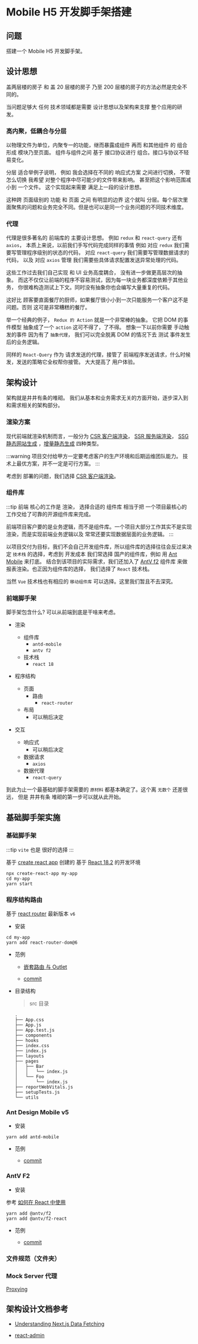 # Mobile H5 开发脚手架搭建

## 问题

搭建一个 Mobile H5 开发脚手架。

## 设计思想

盖两层楼的房子 和 盖 20 层楼的房子 乃至 200 层楼的房子的方法必然是完全不同的。

当问题足够大 任何 技术领域都是需要 设计思想以及架构来支撑 整个应用的研发。

### 高内聚，低耦合与分层

以物理文件为单位，内聚专一的功能，继而暴露成组件 再而 和其他组件 的 组合形成 模块乃至页面。 组件与组件之间 基于 接口协议进行 组合。接口与协议不轻易变化。

分层 适合举例子说明， 例如 我会选择在不同的 响应式方案 之间进行切换， 不管怎么切换 我希望 对整个程序中尽可能少的文件带来影响。 甚至把这个影响范围减小到 一个文件。 这个实现起来需要 满足上一段的设计思想。

这种跨 页面级别的 功能 和 页面 之间 有明显的边界 这个就叫 分层。每个层次里面聚焦的问题和业务完全不同。但是也可以是同一个业务问题的不同技术维度。

### 代理

代理是很多著名的 前端库的 主要设计思想。 例如 `redux` 和 `react-query` 还有 `axios`， 本质上来说，以前我们手写代码完成同样的事情 例如 对应 `redux` 我们需要写管理程序级别的状态的代码， 对应 `react-query` 我们需要写管理数据请求的代码， 以及 对应 `axios` 管理 我们需要些具体请求配置发送异常处理的代码。

这些工作过去我们自己实现 和 UI 业务高度耦合， 没有进一步做更高层次的抽象。 而这不仅仅让前端的程序不容易测试，因为每一块业务都深度依赖于其他业务， 你很难构造测试上下文。同时没有抽象你也会编写大量重复的代码。

这好比 顾客要直面餐厅的厨师，如果餐厅很小小到一次只能服务一个客户这不是问题。否则 这可是非常糟糕的餐厅。

举一个经典的例子， `Redux 的 Action` 就是一个非常棒的抽象。 它把 DOM 的事件模型 抽象成了一个 `action` 这可不得了，了不得。 想象一下以前你需要 手动触发的事件 因为有了 `抽象代理`， 我们可以完全脱离 DOM 的情况下去 测试 事件发生后的业务逻辑。

同样的 `React-Query` 作为 请求发送的代理，接管了 前端程序发送请求，什么时候发，发送的策略它全权帮你接管。 大大提高了 用户体验。

## 架构设计

架构就是井井有条的堆砌。 我们从基本和业务需求无关的方面开始，逐步深入到和需求相关的架构部分。

### 渲染方案

现代前端就渲染机制而言，一般分为 [CSR 客户端渲染]()， [SSR 服务端渲染]()， [SSG 静态网站生成]() ，[增量静态生成]() 四种类型。

:::warning
项目交付给甲方一定要考虑客户的生产环境和后期运维团队能力。 技术上最优方案，并不一定是可行方案。
:::

考虑到 部署的问题，我们选择 [CSR 客户端渲染]()。

### 组件库

:::tip
前端 核心的工作是 渲染， 选择合适的 组件库 相当于把 一个项目最核心的工作交给了可靠的开源组件库来完成。

前端项目客户要的是业务逻辑，而不是组件库。一个项目大部分工作其实不是实现渲染，而是实现前端业务逻辑以及 常常还要实现数据层面的业务逻辑。
:::

以项目交付为目标，我们不会自己开发组件库，所以组件库的选择往往会反过来决定 `技术栈` 的选择，考虑到 开发成本 我们常选择 国产的组件库，例如 用 [Ant Mobile](https://mobile.ant.design/zh) 来打底。 结合到该项目的实际需求，我们还加入了 [AntV f2](https://f2.antv.vision/zh) 组件库 来做 报表渲染。也正因为组件库的选择， 我们选择了 `React` 技术栈。

当然 `Vue` 技术栈也有相应的 `移动组件库` 可以选择。这里我们暂且不去深究。

### 前端脚手架

脚手架包含什么? 可以从前端到底是干啥来考虑。

- 渲染

  - 组件库
    - `antd-mobile`
    - `antv f2`
  - 技术栈
    - `react 18`

- 程序结构

  - 页面
    - 路由
      - `react-router`
  - 布局
    - 可以稍后决定

- 交互
  - 响应式
    - 可以稍后决定
  - 数据请求
    - `axios`
  - 数据代理
    - `react-query`

到此为止一个最基础的脚手架需要的 `原材料` 都基本确定了。这个离 `无数个` 还差很远， 但是 井井有条 堆砌的第一步可以就从此开始。

## 基础脚手架实施

### 基础脚手架

:::tip
`vite` 也是 很好的选择
:::

基于 [create react app](https://create-react-app.dev/docs/getting-started) 创建的 基于 [React 18.2]() 的开发环境

```shell
npx create-react-app my-app
cd my-app
yarn start
```

### 程序结构路由

基于 [react router](https://reactrouter.com/docs/en/v6/getting-started/tutorial) 最新版本 `v6`

- 安装

```shell
cd my-app
yarn add react-router-dom@6
```

- 范例

  - [嵌套路由 与 Outlet](https://reactrouter.com/docs/en/v6/getting-started/tutorial#nested-routes)

  - [commit](https://github.com/fancn21th/1-React-Mobile-H5/commit/54d4e1912ff0162f968e75fef4120a86364ef091)

- 目录结构

  > src 目录

  ```shell
  .
  ├── App.css
  ├── App.js
  ├── App.test.js
  ├── components
  ├── hooks
  ├── index.css
  ├── index.js
  ├── layouts
  ├── pages
  │   ├── Bar
  │   │   └── index.js
  │   └── Foo
  │       └── index.js
  ├── reportWebVitals.js
  ├── setupTests.js
  └── utils
  ```

### Ant Design Mobile v5

- 安装

```shell
yarn add antd-mobile
```

- 范例

  - [commit](https://github.com/fancn21th/1-React-Mobile-H5/commit/8b73477ce9c7dc7a2d4385470a58cecd3aa65841)

### AntV F2

- 安装

参考 [如何在 React 中使用](https://f2.antv.vision/zh/docs/tutorial/react)

```shell
yarn add @antv/f2
yarn add @antv/f2-react
```

- 范例

  - [commit](https://github.com/fancn21th/1-React-Mobile-H5/pull/2/commits/b61e4a8196ddb2b14585b6f49ab3aa986c1bb890)

### 文件规范（文件夹）

### Mock Server 代理

[Proxying](https://create-react-app.dev/docs/proxying-api-requests-in-development/)

## 架构设计文档参考

- [Understanding Next.js Data Fetching](https://theodorusclarence.com/blog/nextjs-fetch-method#csr-vs-ssr)

- [react-admin](https://github.com/marmelab/react-admin)
